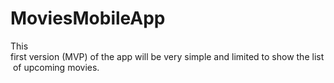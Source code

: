 # MoviesMobileApp
This first version (MVP) of the app will be very simple and limited to show the list of upcoming movies.
